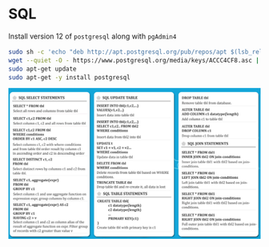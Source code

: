 # SQL

Install version 12 of `postgresql` along with `pgAdmin4` 

```bash 
sudo sh -c 'echo "deb http://apt.postgresql.org/pub/repos/apt $(lsb_release -cs)-pgdg main" > /etc/apt/sources.list.d/pgdg.list'
wget --quiet -O - https://www.postgresql.org/media/keys/ACCC4CF8.asc | sudo apt-key add -
sudo apt-get update
sudo apt-get -y install postgresql
```




![CNN-image](https://github.com/Foroozani/databaseSQL/blob/main/syntax.png)

